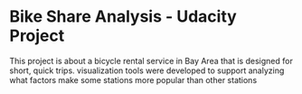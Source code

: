 # Bike Share Analysis - Udacity Project #

This project is about a bicycle rental service in Bay Area that is designed for short, quick trips. visualization tools were developed to support analyzing what factors make some stations more popular than other stations 

